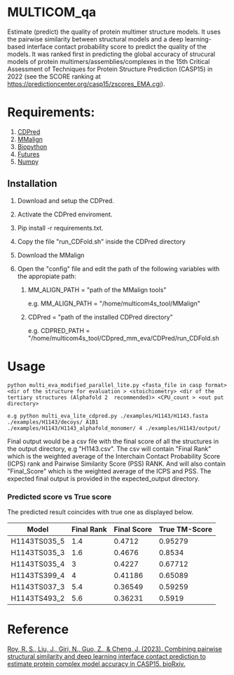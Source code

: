 # MULTICOM_qa 
Estimate (predict) the quality of protein multimer structure models. It uses the pairwise similarity between structural models and a deep learning-based interface contact probability score to predict the quality of the models. It was ranked first in predicting the global accuracy of strucural models of protein multimers/assemblies/complexes in the 15th Critical Assessment of Techniques for Protein Structure Prediction (CASP15) in 2022 (see the SCORE ranking at https://predictioncenter.org/casp15/zscores_EMA.cgi).



# Requirements:
1. [CDPred](https://github.com/BioinfoMachineLearning/CDPred)
2. [MMalign](https://zhanggroup.org/MM-align/)
3. [Biopython](https://biopython.org/)
4. [Futures](https://docs.python.org/3/library/concurrent.futures.html)
5. [Numpy](https://numpy.org/install/)
  
## Installation
1. Download and setup the CDPred.


2. Activate the  CDPred enviroment.


3. Pip install -r requirements.txt.


4. Copy the  file "run_CDFold.sh" inside the CDPred directory


5. Download the MMalign 


6. Open the "config" file and edit the path of the following variables with the appropiate path:

    1. MM_ALIGN_PATH = "path of the MMalign tools"
        
       e.g.   MM_ALIGN_PATH = "/home/multicom4s_tool/MMalign"
   
    2. CDPred = "path of the installed CDPred directory" 

       e.g.   CDPRED_PATH = "/home/multicom4s_tool/CDpred_mm_eva/CDPred/run_CDFold.sh
   

# Usage

```python multi_eva_modified_parallel_lite.py <fasta_file in casp format> <dir of the structure for evaluation > <stoichiometry> <dir of the tertiary structures (Alphafold 2  recommended)> <CPU_count > <out put directory>```

```e.g python multi_eva_lite_cdpred.py ./examples/H1143/H1143.fasta ./examples/H1143/decoys/ A1B1 ./examples/H1143/H1143_alphafold_monomer/ 4 ./examples/H1143/output/```

Final output would be a csv file with the final score of all the structures in the output directory, e.g "H1143.csv". The csv will contain "Final Rank" which is the weighted average of the Interchain Contact Probability Score (ICPS) rank and Pairwise Similarity Score (PSS) RANK.  And will also contain "Final_Score" which is the weighted average of the ICPS and PSS. The expected final output is provided in the expected_output directory.   



### Predicted score vs True score



The predicted result coincides with true one as displayed below. 

| Model  | Final Rank | Final Score | True TM-Score|
| ------------- | ------------- | ------------- | ------------- |
|H1143TS035_5 | 1.4  |0.4712|0.95279 |
|H1143TS035_3 | 1.6  |0.4676|0.8534 |
|H1143TS035_4 | 3    |0.4227 |0.67712 |
|H1143TS399_4 | 4  |0.41186 |0.65089 |
|H1143TS037_3 | 5.4  |0.36549 |0.59259 |
|H1143TS493_2 | 5.6  |0.36231 |0.5919 |



# Reference


[Roy, R. S., Liu, J., Giri, N., Guo, Z., & Cheng, J. (2023). Combining pairwise structural similarity and deep learning interface contact prediction to estimate protein complex model accuracy in CASP15. bioRxiv.](https://doi.org/10.1101/2023.03.08.531814)